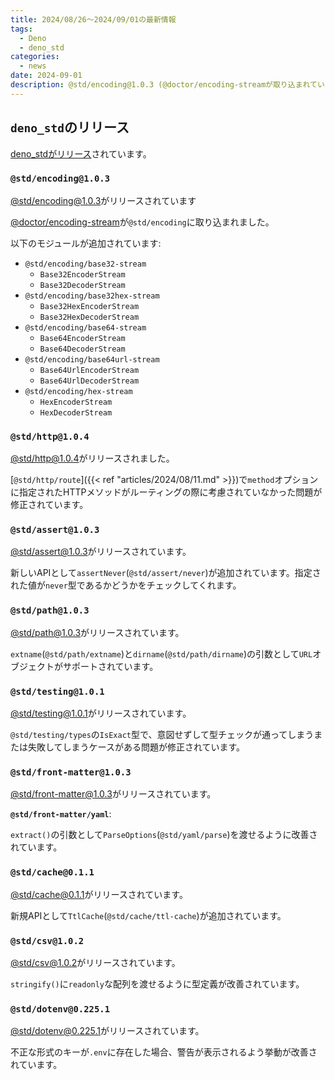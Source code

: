```yaml
---
title: 2024/08/26〜2024/09/01の最新情報
tags:
  - Deno
  - deno_std
categories:
  - news
date: 2024-09-01
description: @std/encoding@1.0.3 (@doctor/encoding-streamが取り込まれています), @std/http@1.0.4/route (HTTPメソッドによるルーティングがサポート), @std/assert@1.0.3 (assertNeverが追加)
---
```


## `deno_std`のリリース

[deno_stdがリリース](https://github.com/denoland/std/releases/tag/release-2024.08.26)されています。

### `@std/encoding@1.0.3`

[@std/encoding@1.0.3](https://jsr.io/@std/encoding@1.0.3)がリリースされています

[@doctor/encoding-stream](https://github.com/BlackAsLight/encoding-stream)が`@std/encoding`に取り込まれました。

以下のモジュールが追加されています:

- `@std/encoding/base32-stream`
  - `Base32EncoderStream`
  - `Base32DecoderStream`
- `@std/encoding/base32hex-stream`
  - `Base32HexEncoderStream`
  - `Base32HexDecoderStream`
- `@std/encoding/base64-stream`
  - `Base64EncoderStream`
  - `Base64DecoderStream`
- `@std/encoding/base64url-stream`
  - `Base64UrlEncoderStream`
  - `Base64UrlDecoderStream`
- `@std/encoding/hex-stream`
  - `HexEncoderStream`
  - `HexDecoderStream`

### `@std/http@1.0.4`

[@std/http@1.0.4](https://jsr.io/@std/http@1.0.4)がリリースされました。

[`@std/http/route`]({{< ref "articles/2024/08/11.md" >}})で`method`オプションに指定されたHTTPメソッドがルーティングの際に考慮されていなかった問題が修正されています。

### `@std/assert@1.0.3`

[@std/assert@1.0.3](https://jsr.io/@std/assert@1.0.3)がリリースされています。

新しいAPIとして`assertNever`(`@std/assert/never`)が追加されています。指定された値が`never`型であるかどうかをチェックしてくれます。

### `@std/path@1.0.3`

[@std/path@1.0.3](https://jsr.io/@std/path@1.0.3)がリリースされています。

`extname`(`@std/path/extname`)と`dirname`(`@std/path/dirname`)の引数として`URL`オブジェクトがサポートされています。

### `@std/testing@1.0.1`

[@std/testing@1.0.1](https://jsr.io/@std/testing@1.0.1)がリリースされています。

`@std/testing/types`の`IsExact`型で、意図せずして型チェックが通ってしまうまたは失敗してしまうケースがある問題が修正されています。

### `@std/front-matter@1.0.3`

[@std/front-matter@1.0.3](https://jsr.io/@std/front-matter@1.0.3)がリリースされています。

**`@std/front-matter/yaml`**:

`extract()`の引数として`ParseOptions`(`@std/yaml/parse`)を渡せるように改善されています。

### `@std/cache@0.1.1`

[@std/cache@0.1.1](https://jsr.io/@std/cache@0.1.1)がリリースされています。

新規APIとして`TtlCache`(`@std/cache/ttl-cache`)が追加されています。

### `@std/csv@1.0.2`

[@std/csv@1.0.2](https://jsr.io/@std/csv@1.0.2)がリリースされています。

`stringify()`に`readonly`な配列を渡せるように型定義が改善されています。

### `@std/dotenv@0.225.1`

[@std/dotenv@0.225.1](https://jsr.io/@std/dotenv@0.225.1)がリリースされています。

不正な形式のキーが`.env`に存在した場合、警告が表示されるよう挙動が改善されています。
